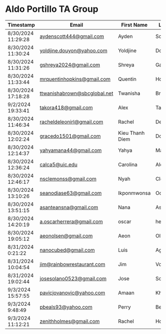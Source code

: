 # Aldo Portillo TA Group
| Timestamp          | Email                        | First Name      | Last Name    |
| ------------------ | ---------------------------- | --------------- | ------------ |
| 8/30/2024 11:29:28 | aydenscott444@gmail.com      | Ayden           |	Scott        |    
| 8/30/2024 11:30:24 | yoldjine.douyon@yahoo.com    | Yoldjine	      | Douyon       |
| 8/30/2024 11:31:26 | gshreya2024@gmail.com        | Shreya 	      | Gandhari     |
| 8/30/2024 11:33:44 | mrquentinhopkins@gmail.com   | Quentin         | Hopkins      |
| 8/30/2024 17:18:28 | ttwanishabrown@sbcglobal.net | Twanisha        |	Brown        |
| 9/2/2024 19:33:41  | takora418@gmail.com          | Alex            |	Takor        |  
| 8/30/2024 11:46:34 | racheldeleonirl@gmail.com    | Rachel          | Deleon       |
| 8/30/2024 12:02:24 | gracedo1501@gmail.com        | Kieu Thanh Diem |	Do           |
| 8/30/2024 12:14:37 | yahyamana44@gmail.com        | Yahya           |	Mana         |
| 8/30/2024 12:36:24 | calca5@uic.edu               | Carolina        |	Alcantar     |
| 8/30/2024 12:46:17 | nsclemonss@gmail.com         | Nyah            |	Clemons      |
| 8/30/2024 13:10:26 | seanodiase63@gmail.com       | Ikponmwonsa     |	Odiase       | 
| 8/30/2024 13:51:15 | asanteansna@gmail.com        | Nana            |	Asante       |
| 8/30/2024 14:20:19 | a.oscarherrera@gmail.com     | oscar           |	herrera      |
| 8/30/2024 19:05:12 | aeonolsen@gmail.com          | Aeon            |	Olsen        |
| 8/31/2024 0:21:22  | nanocubed@gmail.com          | Luis	          | Aguirre      |
| 8/31/2024 10:04:54 | jim@rainbowrestaurant.com    | Jim             |	Vongsouvanh  |
| 8/31/2024 19:02:44 | josesolano0523@gmail.com     | Jose	          | Solano       |
| 9/3/2024 15:57:55  | pavicjovanovic@yahoo.com     | Amaan           |	Khan         |
| 9/3/2024 9:48:49   | pbeals93@yahoo.com           | Perry           |	Beals        |
| 9/3/2024 11:12:21  | zenithholmes@gmail.com       | Rachel 	      | Holmes       |